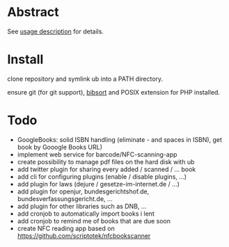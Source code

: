 # Abstract

See [usage description](ub.usage.txt) for details.

# Install

clone repository and symlink ub into a PATH directory.

ensure git (for git support), [bibsort](http://ftp.math.utah.edu/pub/bibsort/) and POSIX extension for PHP installed.

# Todo

* GoogleBooks: solid ISBN handling (eliminate - and spaces in ISBN), get book by Gooogle Books URL)
* implement web service for barcode/NFC-scanning-app
* create possibility to manage pdf files on the hard disk with ub
* add twitter plugin for sharing every added / scanned / … book
* add cli for configuring plugins (enable / disable plugins, …)
* add plugin for laws (dejure / gesetze-im-internet.de / …)
* add plugin for openjur, bundesgerichtshof.de, bundesverfassungsgericht.de, …
* add plugin for other libraries such as DNB, …
* add cronjob to automatically import books i lent
* add cronjob to remind me of books that are due soon 
* create NFC reading app based on https://github.com/scriptotek/nfcbookscanner

 
